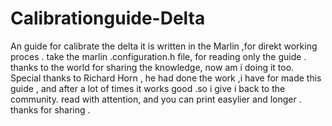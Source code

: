 Calibrationguide-Delta
======================

An guide for calibrate the delta it is written in the Marlin ,for direkt working proces .
take the marlin .configuration.h file, for reading only the guide .
thanks to the world for sharing the knowledge, now am i doing it too.
Special thanks to Richard Horn , he had done the work ,i have for made this guide ,
and after a lot of times it works good .so i give i back to the community.
read with attention, and you can print easylier and longer .
thanks for sharing .
